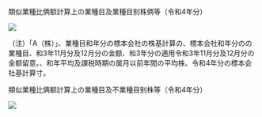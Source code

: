 類似業種比俩额計算上の業種目及業種目别株俩等（令和4年分）

![](https://www.nta.go.jp/tmp/ad366ff4-6201-4567-b80e-1476cd53b1ae/images/5c82dc4d91e69b8ff6e9ce56af5dcec2d47981ad31cd1cdd1398d0431d023a9e.jpg)

（注）「A（株）」、業種目和年分の標本会社の株基計算の、標本会社和年分のの業種目、和3年11月分及12月分の金额、和3年分の適用令和3年11月分及12月分の金额留意。、和年平均及課税時期の属月以前年間の平均株、令和4年分の標本会社基計算寸。

類似業種比俩额計算上の業種目及不業種目别株等（令和4年分）

![](https://www.nta.go.jp/tmp/ad366ff4-6201-4567-b80e-1476cd53b1ae/images/70ae2900ee829c66b616e944e628ba18ee5ab24cde654b3914f2b256cf124717.jpg)